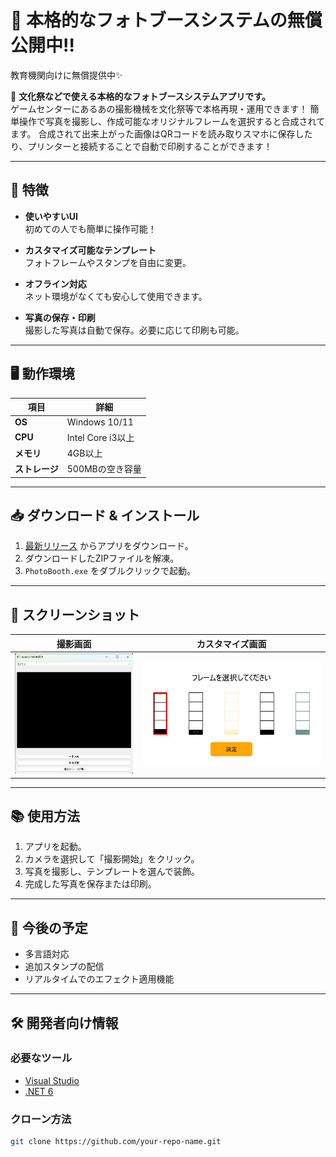 # 📸 本格的なフォトブースシステムの無償公開中‼
教育機関向けに無償提供中✨

🎉 **文化祭などで使える本格的なフォトブースシステムアプリです。**  
ゲームセンターにあるあの撮影機械を文化祭等で本格再現・運用できます！
簡単操作で写真を撮影し、作成可能なオリジナルフレームを選択すると合成されてます。
合成されて出来上がった画像はQRコードを読み取りスマホに保存したり、プリンターと接続することで自動で印刷することができます！

---

## 🚀 特徴

- **使いやすいUI**  
  初めての人でも簡単に操作可能！

- **カスタマイズ可能なテンプレート**  
  フォトフレームやスタンプを自由に変更。

- **オフライン対応**  
  ネット環境がなくても安心して使用できます。

- **写真の保存・印刷**  
  撮影した写真は自動で保存。必要に応じて印刷も可能。

---

## 🖥️ 動作環境

| 項目            | 詳細             |
|-----------------|------------------|
| **OS**         | Windows 10/11   |
| **CPU**        | Intel Core i3以上 |
| **メモリ**     | 4GB以上          |
| **ストレージ** | 500MBの空き容量 |

---

## 📥 ダウンロード & インストール

1. [最新リリース](https://github.com/your-repo-name/releases) からアプリをダウンロード。
2. ダウンロードしたZIPファイルを解凍。
3. `PhotoBooth.exe` をダブルクリックで起動。

---

## 🎨 スクリーンショット

| 撮影画面                       | カスタマイズ画面               |
|--------------------------------|-------------------------------|
| ![撮影画面](assets/capture.png) | ![カスタマイズ画面](assets/customize.png) |

---

## 📚 使用方法

1. アプリを起動。
2. カメラを選択して「撮影開始」をクリック。
3. 写真を撮影し、テンプレートを選んで装飾。
4. 完成した写真を保存または印刷。

---

## 🌟 今後の予定

- 多言語対応
- 追加スタンプの配信
- リアルタイムでのエフェクト適用機能

---

## 🛠️ 開発者向け情報

### 必要なツール

- [Visual Studio](https://visualstudio.microsoft.com/)
- [.NET 6](https://dotnet.microsoft.com/)

### クローン方法

```bash
git clone https://github.com/your-repo-name.git
